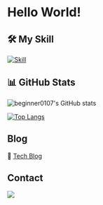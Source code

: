 # Hello World!

## 🛠 My Skill

[![Skill](https://skillicons.dev/icons?i=java,spring,mysql&theme=light)](https://skillicons.dev)

## 📊 GitHub Stats

![beginner0107's GitHub stats](https://github-readme-stats.vercel.app/api?username=beginner0107&show_icons=true&theme=radical)

[![Top Langs](https://github-readme-stats.vercel.app/api/top-langs/?username=beginner0107&layout=compact&theme=radical&hide=html,css,svelte)](https://github.com/anuraghazra/github-readme-stats)


## Blog

🔗 <a href="https://computerlove.tistory.com/" target="_blank">Tech Blog</a>

## Contact

<a href="mailto:cow0107@gmail.com">
    <img src="https://img.shields.io/badge/Gmail-d14836?style=flat-square&logo=Gmail&logoColor=white&link=mailto:cow0107@gmail.com">
</a>
